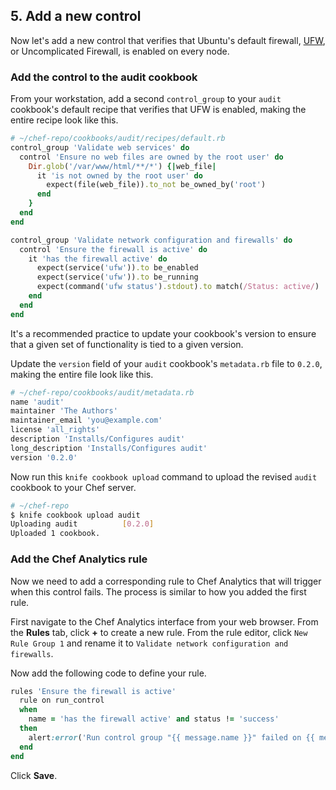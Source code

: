 ## 5. Add a new control

Now let's add a new control that verifies that Ubuntu's default firewall, [UFW](https://help.ubuntu.com/community/UFW), or Uncomplicated Firewall, is enabled on every node.

### Add the control to the audit cookbook

From your workstation, add a second `control_group` to your `audit` cookbook's default recipe that verifies that UFW is enabled, making the entire recipe look like this.

```ruby
# ~/chef-repo/cookbooks/audit/recipes/default.rb
control_group 'Validate web services' do
  control 'Ensure no web files are owned by the root user' do
    Dir.glob('/var/www/html/**/*') {|web_file|
      it 'is not owned by the root user' do
        expect(file(web_file)).to_not be_owned_by('root')
      end
    }
  end
end

control_group 'Validate network configuration and firewalls' do
  control 'Ensure the firewall is active' do
    it 'has the firewall active' do
      expect(service('ufw')).to be_enabled
      expect(service('ufw')).to be_running
      expect(command('ufw status').stdout).to match(/Status: active/)
    end
  end
end
```

It's a recommended practice to update your cookbook's version to ensure that a given set of functionality is tied to a given version.

Update the `version` field of your `audit` cookbook's <code class="file-path">metadata.rb</code> file to `0.2.0`, making the entire file look like this.

```ruby
# ~/chef-repo/cookbooks/audit/metadata.rb
name 'audit'
maintainer 'The Authors'
maintainer_email 'you@example.com'
license 'all_rights'
description 'Installs/Configures audit'
long_description 'Installs/Configures audit'
version '0.2.0'
```

Now run this `knife cookbook upload` command to upload the revised `audit` cookbook to your Chef server.

```bash
# ~/chef-repo
$ knife cookbook upload audit
Uploading audit          [0.2.0]
Uploaded 1 cookbook.
```

### Add the Chef Analytics rule

Now we need to add a corresponding rule to Chef Analytics that will trigger when this control fails. The process is similar to how you added the first rule.

First navigate to the Chef Analytics interface from your web browser. From the **Rules** tab, click **+** to create a new rule. From the rule editor, click `New Rule Group 1` and rename it to `Validate network configuration and firewalls`.

Now add the following code to define your rule.

```ruby
rules 'Ensure the firewall is active'
  rule on run_control
  when
    name = 'has the firewall active' and status != 'success'
  then
    alert:error('Run control group "{{ message.name }}" failed on {{ message.run.node_name }}.')
  end
end
```

Click **Save**.
